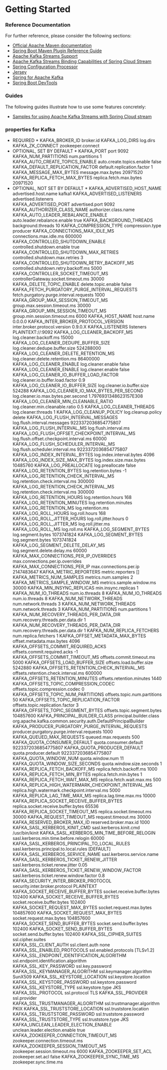 # Getting Started

### Reference Documentation
For further reference, please consider the following sections:

* [Official Apache Maven documentation](https://maven.apache.org/guides/index.html)
* [Spring Boot Maven Plugin Reference Guide](https://docs.spring.io/spring-boot/docs/2.2.2.RELEASE/maven-plugin/)
* [Apache Kafka Streams Support](https://docs.spring.io/spring-kafka/docs/current/reference/html/_reference.html#kafka-streams)
* [Apache Kafka Streams Binding Capabilities of Spring Cloud Stream](https://docs.spring.io/spring-cloud-stream/docs/current/reference/htmlsingle/#_kafka_streams_binding_capabilities_of_spring_cloud_stream)
* [Spring Configuration Processor](https://docs.spring.io/spring-boot/docs/2.2.2.RELEASE/reference/htmlsingle/#configuration-metadata-annotation-processor)
* [Jersey](https://docs.spring.io/spring-boot/docs/2.2.2.RELEASE/reference/htmlsingle/#boot-features-jersey)
* [Spring for Apache Kafka](https://docs.spring.io/spring-boot/docs/2.2.2.RELEASE/reference/htmlsingle/#boot-features-kafka)
* [Spring Boot DevTools](https://docs.spring.io/spring-boot/docs/2.2.2.RELEASE/reference/htmlsingle/#using-boot-devtools)

### Guides
The following guides illustrate how to use some features concretely:

* [Samples for using Apache Kafka Streams with Spring Cloud stream](https://github.com/spring-cloud/spring-cloud-stream-samples/tree/master/kafka-streams-samples)


### properties for Kafka
* REQUIRED *
KAFKA_BROKER_ID	broker.id
KAFKA_LOG_DIRS	log.dirs
KAFKA_ZK_CONNECT	zookeeper.connect
* OPTIONAL, SET BY DEFAULT *
KAFKA_PORT	port	9092
KAFKA_NUM_PARTITIONS	num.partitions	1
KAFKA_AUTO_CREATE_TOPICS_ENABLE	auto.create.topics.enable	false
KAFKA_DEFAULT_REPLICATION_FACTOR	default.replication.factor	1
KAFKA_MESSAGE_MAX_BYTES	message.max.bytes	20971520
KAFKA_REPLICA_FETCH_MAX_BYTES	replica.fetch.max.bytes	20971520
* OPTIONAL, NOT SET BY DEFAULT *
KAFKA_ADVERTISED_HOST_NAME	advertised.host.name	kafka1
KAFKA_ADVERTISED_LISTENERS	advertised.listeners	
KAFKA_ADVERTISED_PORT	advertised.port	9092
KAFKA_AUTHORIZER_CLASS_NAME	authorizer.class.name	
KAFKA_AUTO_LEADER_REBALANCE_ENABLE	auto.leader.rebalance.enable	true
KAFKA_BACKGROUND_THREADS	background.threads	10
KAFKA_COMPRESSION_TYPE	compression.type	producer
KAFKA_CONNECTIONS_MAX_IDLE_MS	connections.max.idle.ms	600000
KAFKA_CONTROLLED_SHUTDOWN_ENABLE	controlled.shutdown.enable	true
KAFKA_CONTROLLED_SHUTDOWN_MAX_RETRIES	controlled.shutdown.max.retries	3
KAFKA_CONTROLLED_SHUTDOWN_RETRY_BACKOFF_MS	controlled.shutdown.retry.backoff.ms	5000
KAFKA_CONTROLLER_SOCKET_TIMEOUT_MS	controllerGateway.socket.timeout.ms	30000
KAFKA_DELETE_TOPIC_ENABLE	delete.topic.enable	false
KAFKA_FETCH_PURGATORY_PURGE_INTERVAL_REQUESTS	fetch.purgatory.purge.interval.requests	1000
KAFKA_GROUP_MAX_SESSION_TIMEOUT_MS	group.max.session.timeout.ms	30000
KAFKA_GROUP_MIN_SESSION_TIMEOUT_MS	group.min.session.timeout.ms	6000
KAFKA_HOST_NAME	host.name	0.0.0.0
KAFKA_INTER_BROKER_PROTOCOL_VERSION	inter.broker.protocol.version	0.9.0.X
KAFKA_LISTENERS	listeners	PLAINTEXT://:9092
KAFKA_LOG_CLEANER_BACKOFF_MS	log.cleaner.backoff.ms	15000
KAFKA_LOG_CLEANER_DEDUPE_BUFFER_SIZE	log.cleaner.dedupe.buffer.size	524288000
KAFKA_LOG_CLEANER_DELETE_RETENTION_MS	log.cleaner.delete.retention.ms	86400000
KAFKA_LOG_CLEANER_ENABLE	log.cleaner.enable	false
KAFKA_LOG_CLEANER_ENABLE	log.cleaner.enable	false
KAFKA_LOG_CLEANER_IO_BUFFER_LOAD_FACTOR	log.cleaner.io.buffer.load.factor	0.9
KAFKA_LOG_CLEANER_IO_BUFFER_SIZE	log.cleaner.io.buffer.size	524288
KAFKA_LOG_CLEANER_IO_MAX_BYTES_PER_SECOND	log.cleaner.io.max.bytes.per.second	1.7976931348623157E308
KAFKA_LOG_CLEANER_MIN_CLEANABLE_RATIO	log.cleaner.min.cleanable.ratio	0.5
KAFKA_LOG_CLEANER_THREADS	log.cleaner.threads	1
KAFKA_LOG_CLEANUP_POLICY	log.cleanup.policy	delete
KAFKA_LOG_FLUSH_INTERVAL_MESSAGES	log.flush.interval.messages	9223372036854775807
KAFKA_LOG_FLUSH_INTERVAL_MS	log.flush.interval.ms	
KAFKA_LOG_FLUSH_OFFSET_CHECKPOINT_INTERVAL_MS	log.flush.offset.checkpoint.interval.ms	60000
KAFKA_LOG_FLUSH_SCHEDULER_INTERVAL_MS	log.flush.scheduler.interval.ms	9223372036854775807
KAFKA_LOG_INDEX_INTERVAL_BYTES	log.index.interval.bytes	4096
KAFKA_LOG_INDEX_SIZE_MAX_BYTES	log.index.size.max.bytes	10485760
KAFKA_LOG_PREALLOCATE	log.preallocate	false
KAFKA_LOG_RETENTION_BYTES	log.retention.bytes	-1
KAFKA_LOG_RETENTION_CHECK_INTERVAL_MS	log.retention.check.interval.ms	300000
KAFKA_LOG_RETENTION_CHECK_INTERVAL_MS	log.retention.check.interval.ms	300000
KAFKA_LOG_RETENTION_HOURS	log.retention.hours	168
KAFKA_LOG_RETENTION_MINUTES	log.retention.minutes	
KAFKA_LOG_RETENTION_MS	log.retention.ms	
KAFKA_LOG_ROLL_HOURS	log.roll.hours	168
KAFKA_LOG_ROLL_JITTER_HOURS	log.roll.jitter.hours	0
KAFKA_LOG_ROLL_JITTER_MS	log.roll.jitter.ms	
KAFKA_LOG_ROLL_MS	log.roll.ms	
KAFKA_LOG_SEGMENT_BYTES	log.segment.bytes	1073741824
KAFKA_LOG_SEGMENT_BYTES	log.segment.bytes	1073741824
KAFKA_LOG_SEGMENT_DELETE_DELAY_MS	log.segment.delete.delay.ms	60000
KAFKA_MAX_CONNECTIONS_PER_IP_OVERRIDES	max.connections.per.ip.overrides	
KAFKA_MAX_CONNECTIONS_PER_IP	max.connections.per.ip	2147483647
KAFKA_METRIC_REPORTERS	metric.reporters	[]
KAFKA_METRICS_NUM_SAMPLES	metrics.num.samples	2
KAFKA_METRICS_SAMPLE_WINDOW_MS	metrics.sample.window.ms	30000
KAFKA_MIN_INSYNC_REPLICAS	min.insync.replicas	1
KAFKA_NUM_IO_THREADS	num.io.threads	8
KAFKA_NUM_IO_THREADS	num.io.threads	8
KAFKA_NUM_NETWORK_THREADS	num.network.threads	3
KAFKA_NUM_NETWORK_THREADS	num.network.threads	3
KAFKA_NUM_PARTITIONS	num.partitions	1
KAFKA_NUM_RECOVERY_THREADS_PER_DATA_DIR	num.recovery.threads.per.data.dir	1
KAFKA_NUM_RECOVERY_THREADS_PER_DATA_DIR	num.recovery.threads.per.data.dir	1
KAFKA_NUM_REPLICA_FETCHERS	num.replica.fetchers	1
KAFKA_OFFSET_METADATA_MAX_BYTES	offset.metadata.max.bytes	4096
KAFKA_OFFSETS_COMMIT_REQUIRED_ACKS	offsets.commit.required.acks	-1
KAFKA_OFFSETS_COMMIT_TIMEOUT_MS	offsets.commit.timeout.ms	5000
KAFKA_OFFSETS_LOAD_BUFFER_SIZE	offsets.load.buffer.size	5242880
KAFKA_OFFSETS_RETENTION_CHECK_INTERVAL_MS	offsets.retention.check.interval.ms	600000
KAFKA_OFFSETS_RETENTION_MINUTES	offsets.retention.minutes	1440
KAFKA_OFFSETS_TOPIC_COMPRESSION_CODEC	offsets.topic.compression.codec	0
KAFKA_OFFSETS_TOPIC_NUM_PARTITIONS	offsets.topic.num.partitions	50
KAFKA_OFFSETS_TOPIC_REPLICATION_FACTOR	offsets.topic.replication.factor	3
KAFKA_OFFSETS_TOPIC_SEGMENT_BYTES	offsets.topic.segment.bytes	104857600
KAFKA_PRINCIPAL_BUILDER_CLASS	principal.builder.class	org.apache.kafka.common.security.auth.DefaultPrincipalBuilder
KAFKA_PRODUCER_PURGATORY_PURGE_INTERVAL_REQUESTS	producer.purgatory.purge.interval.requests	1000
KAFKA_QUEUED_MAX_REQUESTS	queued.max.requests	500
KAFKA_QUOTA_CONSUMER_DEFAULT	quota.consumer.default	9223372036854775807
KAFKA_QUOTA_PRODUCER_DEFAULT	quota.producer.default	9223372036854775807
KAFKA_QUOTA_WINDOW_NUM	quota.window.num	11
KAFKA_QUOTA_WINDOW_SIZE_SECONDS	quota.window.size.seconds	1
KAFKA_REPLICA_FETCH_BACKOFF_MS	replica.fetch.backoff.ms	1000
KAFKA_REPLICA_FETCH_MIN_BYTES	replica.fetch.min.bytes	1
KAFKA_REPLICA_FETCH_WAIT_MAX_MS	replica.fetch.wait.max.ms	500
KAFKA_REPLICA_HIGH_WATERMARK_CHECKPOINT_INTERVAL_MS	replica.high.watermark.checkpoint.interval.ms	5000
KAFKA_REPLICA_LAG_TIME_MAX_MS	replica.lag.time.max.ms	10000
KAFKA_REPLICA_SOCKET_RECEIVE_BUFFER_BYTES	replica.socket.receive.buffer.bytes	65536
KAFKA_REPLICA_SOCKET_TIMEOUT_MS	replica.socket.timeout.ms	30000
KAFKA_REQUEST_TIMEOUT_MS	request.timeout.ms	30000
KAFKA_RESERVED_BROKER_MAX_ID	reserved.broker.max.id	1000
KAFKA_SASL_KERBEROS_KINIT_CMD	sasl.kerberos.kinit.cmd	/usr/bin/kinit
KAFKA_SASL_KERBEROS_MIN_TIME_BEFORE_RELOGIN	sasl.kerberos.min.time.before.relogin	60000
KAFKA_SASL_KERBEROS_PRINCIPAL_TO_LOCAL_RULES	sasl.kerberos.principal.to.local.rules	[DEFAULT]
KAFKA_SASL_KERBEROS_SERVICE_NAME	sasl.kerberos.service.name	
KAFKA_SASL_KERBEROS_TICKET_RENEW_JITTER	sasl.kerberos.ticket.renew.jitter	0.05
KAFKA_SASL_KERBEROS_TICKET_RENEW_WINDOW_FACTOR	sasl.kerberos.ticket.renew.window.factor	0.8
KAFKA_SECURITY_INTER_BROKER_PROTOCOL	security.inter.broker.protocol	PLAINTEXT
KAFKA_SOCKET_RECEIVE_BUFFER_BYTES	socket.receive.buffer.bytes	102400
KAFKA_SOCKET_RECEIVE_BUFFER_BYTES	socket.receive.buffer.bytes	102400
KAFKA_SOCKET_REQUEST_MAX_BYTES	socket.request.max.bytes	104857600
KAFKA_SOCKET_REQUEST_MAX_BYTES	socket.request.max.bytes	104857600
KAFKA_SOCKET_SEND_BUFFER_BYTES	socket.send.buffer.bytes	102400
KAFKA_SOCKET_SEND_BUFFER_BYTES	socket.send.buffer.bytes	102400
KAFKA_SSL_CIPHER_SUITES	ssl.cipher.suites	
KAFKA_SSL_CLIENT_AUTH	ssl.client.auth	none
KAFKA_SSL_ENABLED_PROTOCOLS	ssl.enabled.protocols	[TLSv1.2]
KAFKA_SSL_ENDPOINT_IDENTIFICATION_ALGORITHM	ssl.endpoint.identification.algorithm	
KAFKA_SSL_KEY_PASSWORD	ssl.key.password	
KAFKA_SSL_KEYMANAGER_ALGORITHM	ssl.keymanager.algorithm	SunX509
KAFKA_SSL_KEYSTORE_LOCATION	ssl.keystore.location	
KAFKA_SSL_KEYSTORE_PASSWORD	ssl.keystore.password	
KAFKA_SSL_KEYSTORE_TYPE	ssl.keystore.type	JKS
KAFKA_SSL_PROTOCOL	ssl.protocol	TLS
KAFKA_SSL_PROVIDER	ssl.provider	
KAFKA_SSL_TRUSTMANAGER_ALGORITHM	ssl.trustmanager.algorithm	PKIX
KAFKA_SSL_TRUSTSTORE_LOCATION	ssl.truststore.location	
KAFKA_SSL_TRUSTSTORE_PASSWORD	ssl.truststore.password	
KAFKA_SSL_TRUSTSTORE_TYPE	ssl.truststore.type	JKS
KAFKA_UNCLEAN_LEADER_ELECTION_ENABLE	unclean.leader.election.enable	true
KAFKA_ZOOKEEPER_CONNECTION_TIMEOUT_MS	zookeeper.connection.timeout.ms	
KAFKA_ZOOKEEPER_SESSION_TIMEOUT_MS	zookeeper.session.timeout.ms	6000
KAFKA_ZOOKEEPER_SET_ACL	zookeeper.set.acl	false
KAFKA_ZOOKEEPER_SYNC_TIME_MS	zookeeper.sync.time.ms